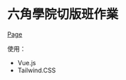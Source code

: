 # 六角學院切版班作業

[Page](https://github.com/Narrowd4c/weblayout-practice-week6)

使用：
+ Vue.js
+ Tailwind.CSS
